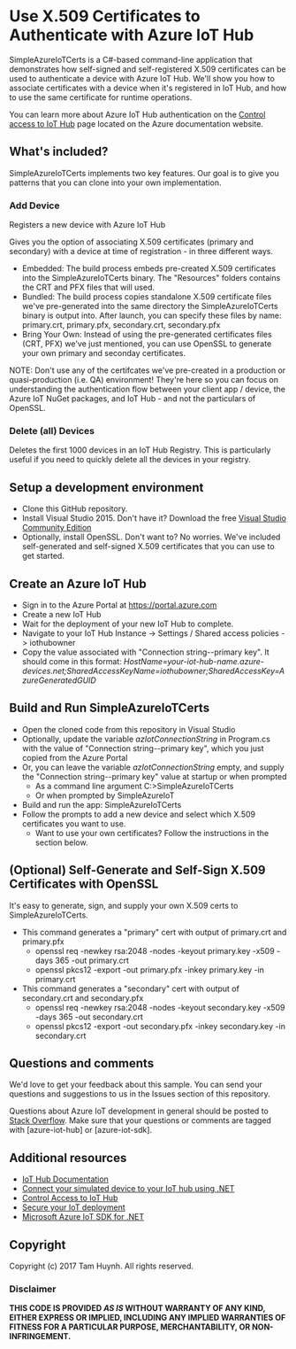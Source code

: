 # Use X.509 Certificates to Authenticate with Azure IoT Hub

SimpleAzureIoTCerts is a C#-based command-line application that demonstrates how self-signed and self-registered X.509 certificates can be used to authenticate a device with Azure IoT Hub.   We'll show you how to associate certificates with a device when it's registered in IoT Hub, and how to use the same certificate for runtime operations.

You can learn more about Azure IoT Hub authentication on the [Control access to IoT Hub](https://docs.microsoft.com/en-us/azure/iot-hub/iot-hub-devguide-security#supported-x509-certificates) page located on the Azure documentation website.

## What's included?

SimpleAzureIoTCerts implements two key features.  Our goal is to give you patterns that you can clone into your own implementation. 

### Add Device

Registers a new device with Azure IoT Hub

Gives you the option of associating X.509 certificates (primary and secondary) with a device at time of registration - in three different ways. 
  * Embedded: The build process embeds pre-created X.509 certificates into the SimpleAzureIoTCerts binary.  The "Resources" folders contains the CRT and PFX files that will used.
  * Bundled: The build process copies standalone X.509 certificate files we've pre-generated into the same directory the SimpleAzureIoTCerts binary is output into.  After launch, you can specify these files by name: primary.crt, primary.pfx, secondary.crt, secondary.pfx
  * Bring Your Own: Instead of using the pre-generated certificates files (CRT, PFX) we've just mentioned, you can use OpenSSL to generate your own primary and seconday certificates.  
  
NOTE: Don't use any of the certifcates we've pre-created in a production or quasi-production (i.e. QA) environment!  They're here so you can focus on understanding the authentication flow between your client app / device, the Azure IoT NuGet packages, and IoT Hub - and not the particulars of OpenSSL.  

### Delete (all) Devices

Deletes the first 1000 devices in an IoT Hub Registry.  This is particularly useful if you need to quickly delete all the devices in your registry.

## Setup a development environment

* Clone this GitHub repository.
* Install Visual Studio 2015.  Don't have it?  Download the free [Visual Studio Community Edition](https://www.visualstudio.com/en-us/products/visual-studio-community-vs.aspx)
* Optionally, install OpenSSL.  Don't want to?  No worries.  We've included self-generated and self-signed X.509 certificates that you can use to get started.

## Create an Azure IoT Hub 

* Sign in to the Azure Portal at https://portal.azure.com
* Create a new IoT Hub 
* Wait for the deployment of your new IoT Hub to complete.  
* Navigate to your IoT Hub Instance -> Settings / Shared access policies -> iothubowner
* Copy the value associated with "Connection string--primary key". It should come in this format:
   _HostName=your-iot-hub-name.azure-devices.net;SharedAccessKeyName=iothubowner;SharedAccessKey=AzureGeneratedGUID_

## Build and Run SimpleAzureIoTCerts

* Open the cloned code from this repository in Visual Studio
* Optionally, update the variable _azIotConnectionString_ in Program.cs with the value of "Connection string--primary key", which you just copied from the Azure Portal
* Or, you can leave the variable _azIotConnectionString_ empty, and supply the "Connection string--primary key" value at startup or when prompted
  * As a command line argument C:\>SimpleAzureIoTCerts <Connection string--primary key value>
  * Or when prompted by SimpleAzureIoT 
* Build and run the app: SimpleAzureIoTCerts
* Follow the prompts to add a new device and select which X.509 certificates you want to use.
  * Want to use your own certificates?  Follow the instructions in the section below.

## (Optional) Self-Generate and Self-Sign X.509 Certificates with OpenSSL 

It's easy to generate, sign, and supply your own X.509 certs to SimpleAzureIoTCerts.
* This command generates a "primary" cert with output of primary.crt and primary.pfx
  * openssl req -newkey rsa:2048 -nodes -keyout primary.key -x509 -days 365 -out primary.crt
  * openssl pkcs12 -export -out primary.pfx -inkey primary.key -in primary.crt 
* This command generates a "secondary" cert with output of secondary.crt and secondary.pfx
  * openssl req -newkey rsa:2048 -nodes -keyout secondary.key -x509 -days 365 -out secondary.crt
  * openssl pkcs12 -export -out secondary.pfx -inkey secondary.key -in secondary.crt 

## Questions and comments

We'd love to get your feedback about this sample. You can send your questions and suggestions to us in the Issues section of this repository.

Questions about Azure IoT development in general should be posted to [Stack Overflow](https://stackoverflow.com/questions/tagged/azure-iot-hub). Make sure that your questions or comments are tagged with [azure-iot-hub] or [azure-iot-sdk].

## Additional resources

* [IoT Hub Documentation](https://docs.microsoft.com/en-us/azure/iot-hub/)
* [Connect your simulated device to your IoT hub using .NET](https://docs.microsoft.com/en-us/azure/iot-hub/iot-hub-csharp-csharp-getstarted)
* [Control Access to IoT Hub](https://docs.microsoft.com/en-us/azure/iot-hub/iot-hub-devguide-security)
* [Secure your IoT deployment](https://docs.microsoft.com/en-us/azure/iot-suite/iot-suite-security-deployment)
* [Microsoft Azure IoT SDK for .NET](https://github.com/azure/azure-iot-sdk-csharp)

## Copyright

Copyright (c) 2017 Tam Huynh. All rights reserved. 

### Disclaimer ###
**THIS CODE IS PROVIDED *AS IS* WITHOUT WARRANTY OF ANY KIND, EITHER EXPRESS OR IMPLIED, INCLUDING ANY IMPLIED WARRANTIES OF FITNESS FOR A PARTICULAR PURPOSE, MERCHANTABILITY, OR NON-INFRINGEMENT.**
